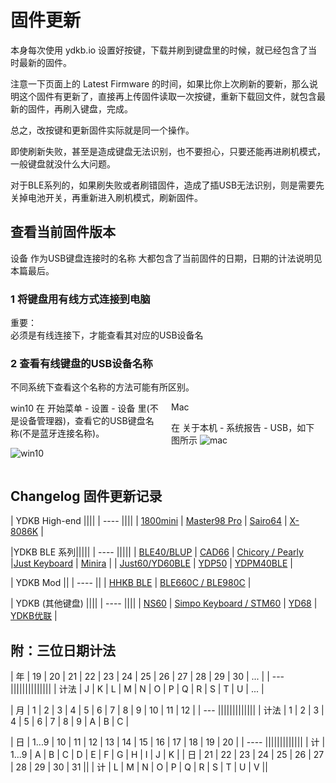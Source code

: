 # 固件更新

本身每次使用 ydkb.io 设置好按键，下载并刷到键盘里的时候，就已经包含了当时最新的固件。

注意一下页面上的 Latest Firmware 的时间，如果比你上次刷新的要新，那么说明这个固件有更新了，直接再上传固件读取一次按键，重新下载回文件，就包含最新的固件，再刷入键盘，完成。

总之，改按键和更新固件实际就是同一个操作。

即使刷新失败，甚至是造成键盘无法识别，也不要担心，只要还能再进刷机模式，一般键盘就没什么大问题。

对于BLE系列的，如果刷失败或者刷错固件，造成了插USB无法识别，则是需要先关掉电池开关，再重新进入刷机模式，刷新固件。


## 查看当前固件版本

设备 <ru>作为USB键盘连接时的名称</ru> 大都包含了当前固件的日期，日期的计法说明见本篇最后。

### 1 将键盘用有线方式连接到电脑
<html><div class="attention"> 
<subtitle>重要：</subtitle>
<br>必须是有线连接下，才能查看其对应的USB设备名
</div></html>

### 2 查看有线键盘的USB设备名称
不同系统下查看这个名称的方法可能有所区别。

<html>
<two_col>
<div style="float:left;width:48%;">
<col_h5>win10</col_h5>
在 <ru>开始菜单 - 设置 - 设备</ru> 里(不是设备管理器)，查看它的USB键盘名称(不是蓝牙连接名称)。

![win10](/assets/firmware_01.jpg)
</div>
<div style="float:left;width:3%;">&nbsp;</div>
<div style="float:left;width:48%;">
<col_h5>Mac</col_h5>

在 <ru>关于本机 - 系统报告 - USB</ru>，如下图所示
![mac](/assets/firmware_mac_02.jpg)

</div>
</two_col>
<div style="clear:both;"></div>
</html>

## Changelog 固件更新记录

| YDKB High-end ||||
| ---- ||||
| [1800mini](/changelog/1800mini) | [Master98 Pro](/changelog/master98) | [Sairo64](/changelog/sairo64) | [X-8086K](/changelog/x-8086k) |

|YDKB BLE 系列|||||
| ---- |||||
| [BLE40/BLUP](/changelog/ble40_blup) | [CAD66](/changelog/cad66) | [Chicory / Pearly](/changelog/chicory) |[Just Keyboard](/changelog/just) |  [Minira](/changelog/minira) |
| [Just60/YD60BLE](/changelog/yd60ble) | [YDP50](/changelog/ydp50) | [YDPM40BLE](/changelog/ydpm40ble) |

| YDKB Mod ||
| ---- ||
| [HHKB BLE](/changelog/hhkb_ble) | [BLE660C / BLE980C](/changelog/ble660c_980c) |

| YDKB (其他键盘) ||||
| ---- ||||
| [NS60](/changelog/ns60) | [Simpo Keyboard / STM60](/changelog/simpo_stm60) | [YD68](/changelog/yd68) | [YDKB优联](/changelog/ydkb_u2u) |


## 附：三位日期计法
| 年 | 19 | 20 | 21 | 22 | 23 | 24 | 25 | 26 | 27 | 28 | 29 | 30 | ... |
| --- ||||||||||||||
| 计法 | J | K | L | M | N | O | P | Q | R | S | T | U | ... |

| 月 | 1 | 2 | 3 | 4 | 5 | 6 | 7 | 8 | 9 | 10 | 11 | 12 |
| --- |||||||||||||
| 计法 | 1 | 2 | 3 | 4 | 5 | 6 | 7 | 8 | 9 | A | B | C |

| 日 | 1...9 | 10 | 11 | 12 | 13 | 14 | 15 | 16 | 17 | 18 | 19 | 20 |
| ---- |||||||||||||
| 计 | 1...9 | A  | B  | C  | D  | E  |  F | G  | H  | I  | J  | K |
| 日 |  21 | 22 | 23 | 24 | 25 | 26 | 27 | 28 | 29 | 30 | 31 ||
| 计 |  L | M | N | O | P | Q | R | S | T | U | V ||